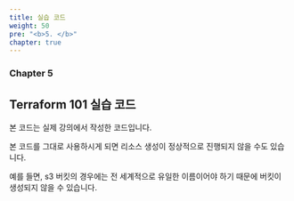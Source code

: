 ```yaml
---
title: 실습 코드
weight: 50 
pre: "<b>5. </b>"
chapter: true
---
```


### Chapter 5

## Terraform 101 실습 코드
본 코드는 실제 강의에서 작성한 코드입니다.

본 코드를 그대로 사용하시게 되면 리소스 생성이 정상적으로 진행되지 않을 수도 있습니다.

예를 들면, s3 버킷의 경우에는 전 세계적으로 유일한 이름이어야 하기 때문에 버킷이 생성되지 않을 수 있습니다.
